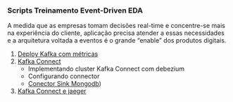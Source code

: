 ### Scripts Treinamento Event-Driven EDA

A medida que as empresas tomam decisões real-time e concentre-se mais na experiência do cliente, aplicação precisa atender a essas necessidades e a arquitetura voltada a eventos é o grande “enable” dos produtos digitais.


1. [Deploy Kafka com métricas](kafka-metrics/README.md)
2. [Kafka Connect](kafka-connect/README.md)
    * Implementando cluster Kafka Connect com debezium
    * Configurando connector
    * [Conector Sink Mongodb](kafka-connect-mongodb/README.md))
3. [Kafka Connect e jaeger](kafka-connect-jaeger/README.md)
 